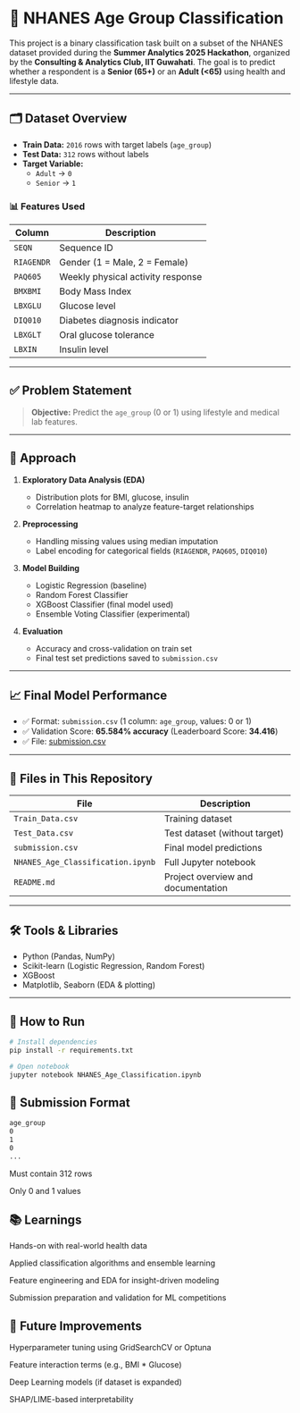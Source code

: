 # 🧠 NHANES Age Group Classification

This project is a binary classification task built on a subset of the NHANES dataset provided during the **Summer Analytics 2025 Hackathon**, organized by the **Consulting & Analytics Club, IIT Guwahati**. The goal is to predict whether a respondent is a **Senior (65+)** or an **Adult (<65)** using health and lifestyle data.

---

## 🗂️ Dataset Overview

- **Train Data:** `2016` rows with target labels (`age_group`)
- **Test Data:** `312` rows without labels
- **Target Variable:**  
  - `Adult` → `0`  
  - `Senior` → `1`

### 📊 Features Used
| Column       | Description |
|--------------|-------------|
| `SEQN`       | Sequence ID |
| `RIAGENDR`   | Gender (1 = Male, 2 = Female) |
| `PAQ605`     | Weekly physical activity response |
| `BMXBMI`     | Body Mass Index |
| `LBXGLU`     | Glucose level |
| `DIQ010`     | Diabetes diagnosis indicator |
| `LBXGLT`     | Oral glucose tolerance |
| `LBXIN`      | Insulin level |

---

## ✅ Problem Statement

> **Objective:** Predict the `age_group` (0 or 1) using lifestyle and medical lab features.

---

## 🧪 Approach

1. **Exploratory Data Analysis (EDA)**
   - Distribution plots for BMI, glucose, insulin
   - Correlation heatmap to analyze feature-target relationships

2. **Preprocessing**
   - Handling missing values using median imputation
   - Label encoding for categorical fields (`RIAGENDR`, `PAQ605`, `DIQ010`)

3. **Model Building**
   - Logistic Regression (baseline)
   - Random Forest Classifier
   - XGBoost Classifier (final model used)
   - Ensemble Voting Classifier (experimental)

4. **Evaluation**
   - Accuracy and cross-validation on train set
   - Final test set predictions saved to `submission.csv`

---

## 📈 Final Model Performance

- ✅ Format: `submission.csv` (1 column: `age_group`, values: 0 or 1)
- ✅ Validation Score: **65.584% accuracy** (Leaderboard Score: **34.416**)
- ✅ File: [submission.csv](./submission.csv)

---

## 📁 Files in This Repository

| File | Description |
|------|-------------|
| `Train_Data.csv` | Training dataset |
| `Test_Data.csv` | Test dataset (without target) |
| `submission.csv` | Final model predictions |
| `NHANES_Age_Classification.ipynb` | Full Jupyter notebook |
| `README.md` | Project overview and documentation |

---

## 🛠️ Tools & Libraries

- Python (Pandas, NumPy)
- Scikit-learn (Logistic Regression, Random Forest)
- XGBoost
- Matplotlib, Seaborn (EDA & plotting)

---

## 📌 How to Run

```bash
# Install dependencies
pip install -r requirements.txt

# Open notebook
jupyter notebook NHANES_Age_Classification.ipynb
```
## 📌 Submission Format
```bash
age_group
0
1
0
...
```
Must contain 312 rows

Only 0 and 1 values

## 📚 Learnings
Hands-on with real-world health data

Applied classification algorithms and ensemble learning

Feature engineering and EDA for insight-driven modeling

Submission preparation and validation for ML competitions

## 📍 Future Improvements
Hyperparameter tuning using GridSearchCV or Optuna

Feature interaction terms (e.g., BMI * Glucose)

Deep Learning models (if dataset is expanded)

SHAP/LIME-based interpretability
